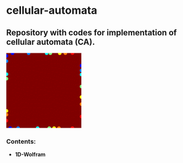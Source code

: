 # cellular-automata
## Repository with codes for implementation of cellular automata (CA).
![](ca-cover-gif.gif)

### Contents:
- **1D-Wolfram**
